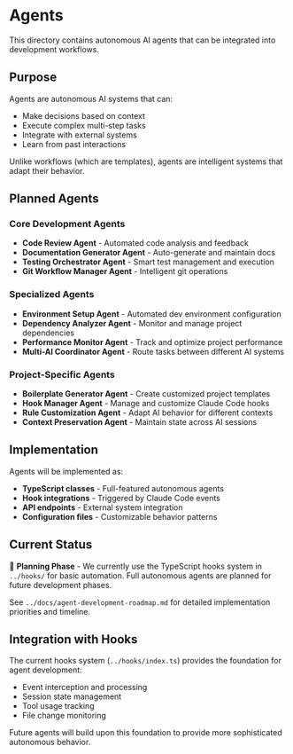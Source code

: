 # Agents

This directory contains autonomous AI agents that can be integrated into development workflows.

## Purpose

Agents are autonomous AI systems that can:
- Make decisions based on context
- Execute complex multi-step tasks
- Integrate with external systems
- Learn from past interactions

Unlike workflows (which are templates), agents are intelligent systems that adapt their behavior.

## Planned Agents

### Core Development Agents
- **Code Review Agent** - Automated code analysis and feedback
- **Documentation Generator Agent** - Auto-generate and maintain docs
- **Testing Orchestrator Agent** - Smart test management and execution
- **Git Workflow Manager Agent** - Intelligent git operations

### Specialized Agents
- **Environment Setup Agent** - Automated dev environment configuration
- **Dependency Analyzer Agent** - Monitor and manage project dependencies
- **Performance Monitor Agent** - Track and optimize project performance
- **Multi-AI Coordinator Agent** - Route tasks between different AI systems

### Project-Specific Agents
- **Boilerplate Generator Agent** - Create customized project templates
- **Hook Manager Agent** - Manage and customize Claude Code hooks
- **Rule Customization Agent** - Adapt AI behavior for different contexts
- **Context Preservation Agent** - Maintain state across AI sessions

## Implementation

Agents will be implemented as:
- **TypeScript classes** - Full-featured autonomous agents
- **Hook integrations** - Triggered by Claude Code events
- **API endpoints** - External system integration
- **Configuration files** - Customizable behavior patterns

## Current Status

🔄 **Planning Phase** - We currently use the TypeScript hooks system in `../hooks/` for basic automation. Full autonomous agents are planned for future development phases.

See `../docs/agent-development-roadmap.md` for detailed implementation priorities and timeline.

## Integration with Hooks

The current hooks system (`../hooks/index.ts`) provides the foundation for agent development:
- Event interception and processing
- Session state management  
- Tool usage tracking
- File change monitoring

Future agents will build upon this foundation to provide more sophisticated autonomous behavior.